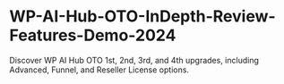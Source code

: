 # WP-AI-Hub-OTO-InDepth-Review-Features-Demo-2024
Discover WP AI Hub OTO 1st, 2nd, 3rd, and 4th upgrades, including Advanced, Funnel, and Reseller License options.
